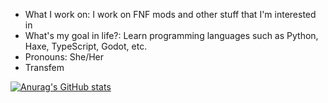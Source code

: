 - What I work on: I work on FNF mods and other stuff that I'm interested in
- What's my goal in life?: Learn programming languages such as Python, Haxe, TypeScript, Godot, etc.
- Pronouns: She/Her
- Transfem

[![Anurag's GitHub stats](https://github-readme-stats.vercel.app/api?username=violet292&theme=radical)](https://github.com/anuraghazra/github-readme-stats)
